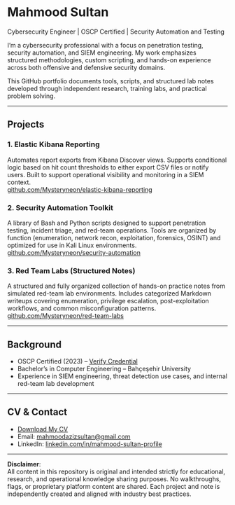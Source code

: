 # Mahmood Sultan

Cybersecurity Engineer | OSCP Certified | Security Automation and Testing

I’m a cybersecurity professional with a focus on penetration testing, security automation, and SIEM engineering. My work emphasizes structured methodologies, custom scripting, and hands-on experience across both offensive and defensive security domains.

This GitHub portfolio documents tools, scripts, and structured lab notes developed through independent research, training labs, and practical problem solving.

---

## Projects

### 1. Elastic Kibana Reporting
Automates report exports from Kibana Discover views. Supports conditional logic based on hit count thresholds to either export CSV files or notify users. Built to support operational visibility and monitoring in a SIEM context.  
[github.com/Mysteryneon/elastic-kibana-reporting](https://github.com/Mysteryneon/elastic-kibana-reporting)

### 2. Security Automation Toolkit
A library of Bash and Python scripts designed to support penetration testing, incident triage, and red-team operations. Tools are organized by function (enumeration, network recon, exploitation, forensics, OSINT) and optimized for use in Kali Linux environments.  
[github.com/Mysteryneon/security-automation](https://github.com/Mysteryneon/security-automation)

### 3. Red Team Labs (Structured Notes)
A structured and fully organized collection of hands-on practice notes from simulated red-team lab environments. Includes categorized Markdown writeups covering enumeration, privilege escalation, post-exploitation workflows, and common misconfiguration patterns.  
[github.com/Mysteryneon/red-team-labs](https://github.com/Mysteryneon/red-team-labs)

---

## Background

- OSCP Certified (2023) – [Verify Credential](https://www.credential.net/50d1a222-1613-48b1-a181-6915c28a4da4)  
- Bachelor’s in Computer Engineering – Bahçeşehir University  
- Experience in SIEM engineering, threat detection use cases, and internal red-team lab development

---

## CV & Contact

- [Download My CV](./Mahmood%20Sultan.pdf)
- Email: mahmoodazizsultan@gmail.com  
- LinkedIn: [linkedin.com/in/mahmood-sultan-profile](https://linkedin.com/in/mahmood-sultan-profile)

---

**Disclaimer**:  
All content in this repository is original and intended strictly for educational, research, and operational knowledge sharing purposes. No walkthroughs, flags, or proprietary platform content are shared. Each project and note is independently created and aligned with industry best practices.
